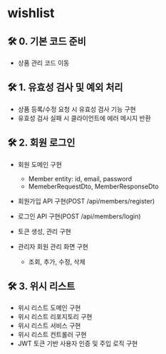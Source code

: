 # wishlist

## 🛠 0. 기본 코드 준비

- 상품 관리 코드 이동

## 🛠 1. 유효성 검사 및 예외 처리

- 상품 등록/수정 요청 시 유효성 검사 기능 구현
- 유효성 검사 실패 시 클라이언트에 에러 메시지 반환

## 🛠 2. 회원 로그인

- 회원 도메인 구현
    - Member entity: id, email, password
    - MemeberRequestDto, MemberResponseDto
- 회원가입 API 구현(POST /api/members/register)
- 로그인 API 구현(POST /api/members/login)
- 토큰 생성, 관리 구현
- 관리자 회원 관리 화면 구현

    - 조회, 추가, 수정, 삭제

## 🛠 3. 위시 리스트

- 위시 리스트 도메인 구현
- 위시 리스트 리포지토리 구현
- 위시 리스트 서비스 구현
- 위시 리스트 컨트롤러 구현
- JWT 토큰 기반 사용자 인증 및 주입 로직 구현
